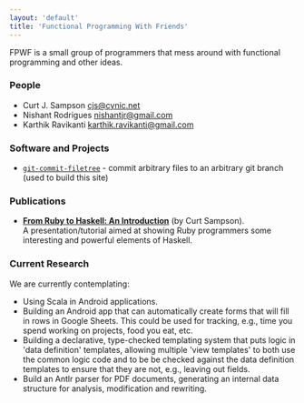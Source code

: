 ```yaml
---
layout: 'default'
title: 'Functional Programming With Friends'
---
```


FPWF is a small group of programmers that mess around with functional
programming and other ideas.


### People

* Curt J. Sampson <cjs@cynic.net>
* Nishant Rodrigues <nishantjr@gmail.com>
* Karthik Ravikanti <karthik.ravikanti@gmail.com>


### Software and Projects

* [`git-commit-filetree`][gcf] - commit arbitrary files to an arbitrary
  git branch (used to build this site)

[gcf]: https://github.com/cjs-cynic-net/git-commit-filetree


### Publications

* **[From Ruby to Haskell: An Introduction][r2ht]** (by Curt Sampson).<br/>
  A presentation/tutorial aimed at showing Ruby programmers some
  interesting and powerful elements of Haskell.

[r2ht]: https://github.com/cjs-cynic-net/ruby2haskell-tutorial

### Current Research

We are currently contemplating:

* Using Scala in Android applications.
* Building an Android app that can automatically create forms that
  will fill in rows in Google Sheets. This could be used for tracking,
  e.g., time you spend working on projects, food you eat, etc.
* Building a declarative, type-checked templating system that
  puts logic in 'data definition' templates, allowing multiple
  'view templates' to both use the common logic code and to be be
  checked against the data definition templates to ensure that
  they are not, e.g., leaving out fields.
* Build an Antlr parser for PDF documents, generating an internal data
  structure for analysis, modification and rewriting.
